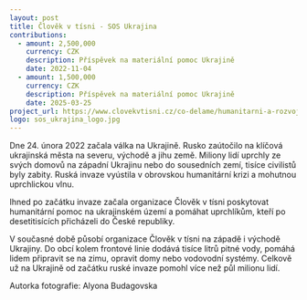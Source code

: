```yaml
---
layout: post
title: Člověk v tísni - SOS Ukrajina
contributions:
  - amount: 2,500,000
    currency: CZK
    description: Příspěvek na materiální pomoc Ukrajině
    date: 2022-11-04
  - amount: 1,500,000
    currency: CZK
    description: Příspěvek na materiální pomoc Ukrajině
    date: 2025-03-25
project_url: https://www.clovekvtisni.cz/co-delame/humanitarni-a-rozvojova-pomoc/ukrajina
logo: sos_ukrajina_logo.jpg
---
```


Dne 24. února 2022 začala válka na Ukrajině. Rusko zaútočilo na klíčová ukrajinská města na severu, východě a jihu země. Miliony lidí uprchly ze svých domovů na západní Ukrajinu nebo do sousedních zemí, tisíce civilistů byly zabity. Ruská invaze vyústila v obrovskou humanitární krizi a mohutnou uprchlickou vlnu.

Ihned po začátku invaze začala organizace Člověk v tísni poskytovat humanitární pomoc na ukrajinském území a pomáhat uprchlíkům, kteří po desetitisících přicházeli do České republiky.

V současné době působí organizace Člověk v tísni na západě i východě Ukrajiny. Do obcí kolem frontové linie dodává tisíce litrů pitné vody, pomáhá lidem připravit se na zimu, opravit domy nebo vodovodní systémy. Celkově už na Ukrajině od začátku ruské invaze pomohl více než půl milionu lidí.

Autorka fotografie: Alyona Budagovska
